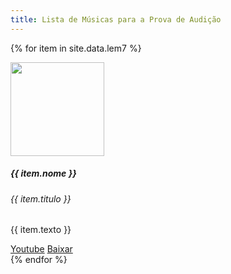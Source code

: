 ```yaml
---
title: Lista de Músicas para a Prova de Audição
---
```


{% for item in site.data.lem7 %}
<div class="card mb-3" style="max-width: 540px;">
  <div class="row g-0">
    <div class="col-md-4">
      <img src="/media/{{ item.imagem }}" width="150px">
    </div>
    <div class="col-md-8">
      <div class="card-body">
        <h5 class="card-title">{{ item.nome }}</h5>
        <h6 class="card-subtitle mb-2 text-body-secondary">{{ item.titulo }}</h6>
        <p class="card-text">{{ item.texto }}</p>
      </div>
  <div class="card-body">
    <a href="{{ item.youtube }}" class="card-link">Youtube</a>
    <a href="{{ item.baixar }}" class="card-link">Baixar</a>
  </div>
      </div>
  </div>
</div>
{% endfor %}
